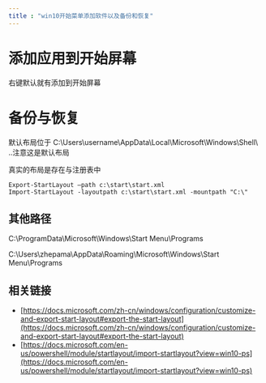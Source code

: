 ```yaml
---
title : "win10开始菜单添加软件以及备份和恢复" 
---
```




# 添加应用到开始屏幕

右键默认就有添加到开始屏幕

# 备份与恢复

默认布局位于 C:\Users\username\AppData\Local\Microsoft\Windows\Shell\ ..注意这是默认布局

真实的布局是存在与注册表中

```
Export-StartLayout –path c:\start\start.xml
Import-StartLayout -layoutpath c:\start\start.xml -mountpath "C:\"
```



## 其他路径

C:\ProgramData\Microsoft\Windows\Start Menu\Programs

C:\Users\zhepama\AppData\Roaming\Microsoft\Windows\Start Menu\Programs



## 相关链接

- [https://docs.microsoft.com/zh-cn/windows/configuration/customize-and-export-start-layout#export-the-start-layout](https://docs.microsoft.com/zh-cn/windows/configuration/customize-and-export-start-layout#export-the-start-layout)
- [https://docs.microsoft.com/en-us/powershell/module/startlayout/import-startlayout?view=win10-ps](https://docs.microsoft.com/en-us/powershell/module/startlayout/import-startlayout?view=win10-ps)